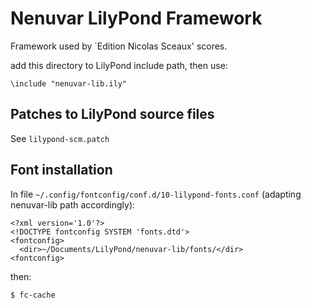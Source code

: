 # Nenuvar LilyPond Framework

Framework used by `Edition Nicolas Sceaux' scores.

add this directory to LilyPond include path, then use:

```
\include "nenuvar-lib.ily"
```

## Patches to LilyPond source files

See `lilypond-scm.patch`

## Font installation

In file `~/.config/fontconfig/conf.d/10-lilypond-fonts.conf`
(adapting nenuvar-lib path accordingly):

```
<?xml version='1.0'?>
<!DOCTYPE fontconfig SYSTEM 'fonts.dtd'>
<fontconfig>
  <dir>~/Documents/LilyPond/nenuvar-lib/fonts/</dir>
<fontconfig>
```

then:
```
$ fc-cache
```

